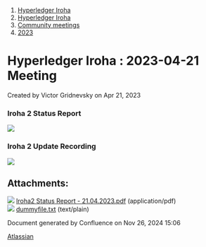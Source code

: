 1. [Hyperledger Iroha](index.html)
2. [Hyperledger Iroha](Hyperledger-Iroha_20873224.html)
3. [Community meetings](Community-meetings_21012606.html)
4. [2023](2023_21018150.html)

# Hyperledger Iroha : 2023-04-21 Meeting

Created by Victor Gridnevsky on Apr 21, 2023

### Iroha 2 Status Report

[![](attachments/thumbnails/21013355/21018164)](attachments/21013355/21018164.pdf)

### Iroha 2 Update Recording

![](plugins/servlet/confluence/placeholder/unknown-attachment)

## Attachments:

![](images/icons/bullet_blue.gif) [Iroha2 Status Report - 21.04.2023.pdf](attachments/21013355/21018164.pdf) (application/pdf)  
![](images/icons/bullet_blue.gif) [dummyfile.txt](attachments/21013355/21018163.txt) (text/plain)

Document generated by Confluence on Nov 26, 2024 15:06

[Atlassian](http://www.atlassian.com/)
